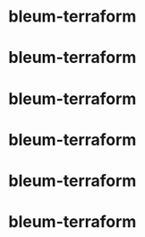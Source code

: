 # bleum-terraform
# bleum-terraform
# bleum-terraform
# bleum-terraform
# bleum-terraform
# bleum-terraform

